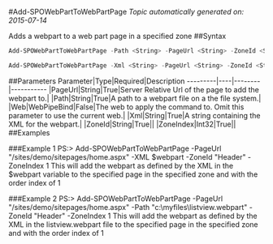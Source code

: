 #Add-SPOWebPartToWebPartPage
*Topic automatically generated on: 2015-07-14*

Adds a webpart to a web part page in a specified zone
##Syntax
```powershell
Add-SPOWebPartToWebPartPage -Path <String> -PageUrl <String> -ZoneId <String> -ZoneIndex <Int32> [-Web <WebPipeBind>]
```


```powershell
Add-SPOWebPartToWebPartPage -Xml <String> -PageUrl <String> -ZoneId <String> -ZoneIndex <Int32> [-Web <WebPipeBind>]
```


##Parameters
Parameter|Type|Required|Description
---------|----|--------|-----------
|PageUrl|String|True|Server Relative Url of the page to add the webpart to.|
|Path|String|True|A path to a webpart file on a the file system.|
|Web|WebPipeBind|False|The web to apply the command to. Omit this parameter to use the current web.|
|Xml|String|True|A string containing the XML for the webpart.|
|ZoneId|String|True||
|ZoneIndex|Int32|True||
##Examples

###Example 1
    PS:> Add-SPOWebPartToWebPartPage -PageUrl "/sites/demo/sitepages/home.aspx" -XML $webpart -ZoneId "Header" -ZoneIndex 1 
This will add the webpart as defined by the XML in the $webpart variable to the specified page in the specified zone and with the order index of 1

###Example 2
    PS:> Add-SPOWebPartToWebPartPage -PageUrl "/sites/demo/sitepages/home.aspx" -Path "c:\myfiles\listview.webpart" -ZoneId "Header" -ZoneIndex 1 
This will add the webpart as defined by the XML in the listview.webpart file to the specified page in the specified zone and with the order index of 1
<!-- Ref: 174C8F461D464E5B2DA5B80F9D90DBB1 -->